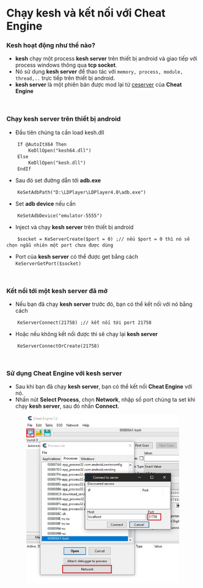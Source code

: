 # Chạy kesh và kết nối với Cheat Engine

### Kesh hoạt động như thế nào?
- **kesh** chạy một process **kesh server** trên thiết bị android và giao tiếp với process windows thông qua **tcp socket**.
- Nó sử dụng **kesh server** để thao tác với ```memory, process, module, thread,..``` trực tiếp trên thiết bị android.
- **kesh server** là một phiên bản được mod lại từ [ceserver](https://github.com/cheat-engine/cheat-engine/tree/master/Cheat%20Engine/ceserver "ceserver") của **Cheat Engine**
<br>

### Chạy kesh server trên thiết bị android
- Đầu tiên chúng ta cần load kesh.dll
```autoit
    If @AutoItX64 Then
        KeDllOpen("kesh64.dll")
    Else
        KeDllOpen("kesh.dll")
    EndIf
```
- Sau đó set đường dẫn tới **adb.exe**
```autoit
    KeSetAdbPath("D:\LDPlayer\LDPlayer4.0\adb.exe")
```
- Set **adb device** nếu cần
```autoit
    KeSetAdbDevice("emulator-5555")
```
- Inject và chạy **kesh server** trên thiết bị android
```autoit
    $socket = KeServerCreate($port = 0) ;// nếu $port = 0 thì nó sẽ chọn ngẫu nhiên một port chưa được dùng
```
- Port của **kesh server** có thể được get bằng cách ```KeServerGetPort($socket)```

<br>

### Kết nối tới một kesh server đã mở
- Nếu bạn đã chạy **kesh server** trước đó, bạn có thể kết nối với nó bằng cách
```autoit
    KeServerConnect(21758) ;// kết nối tới port 21758
```
- Hoặc nếu không kết nối được thì sẽ chạy lại **kesh server**
```autoit
    KeServerConnectOrCreate(21758)
```

<br>

### Sử dụng Cheat Engine với kesh server
- Sau khi bạn đã chạy **kesh server**, bạn có thể kết nối **Cheat Engine** với nó.
- Nhấn nút **Select Process**, chọn **Network**, nhập số port chúng ta set khi chạy **kesh server**, sau đó nhấn **Connect**.<br>
<p align="center"><img src="https://raw.githubusercontent.com/thedemons/kesh-autoit/main/documentation/ce_setup.jpg" width="400"></p>

